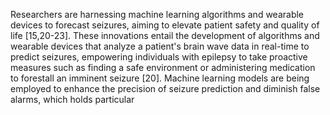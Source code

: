 Researchers are harnessing machine learning algorithms and wearable devices to forecast seizures, aiming
to elevate patient safety and quality of life [15,20-23]. These innovations entail the development of
algorithms and wearable devices that analyze a patient's brain wave data in real-time to predict seizures,
empowering individuals with epilepsy to take proactive measures such as finding a safe environment or
administering medication to forestall an imminent seizure [20]. Machine learning models are being
employed to enhance the precision of seizure prediction and diminish false alarms, which holds particular